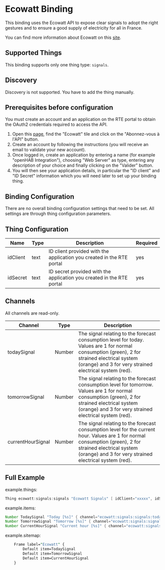 # Ecowatt Binding

This binding uses the Ecowatt API to expose clear signals to adopt the right gestures and to ensure a good supply of electricity for all in France.

You can find more information about Ecowatt on this [site](https://www.monecowatt.fr).

## Supported Things

This binding supports only one thing type: `signals`.

## Discovery

Discovery is not supported.
You have to add the thing manually.

## Prerequisites before configuration

You must create an account and an application on the RTE portal to obtain the OAuth2 credentials required to access the API.

1. Open this [page](https://data.rte-france.com/catalog/-/api/consumption/Ecowatt/v4.0), find the "Ecowatt" tile and click on the "Abonnez-vous à l'API" button.
1. Create an account by following the instructions (you will receive an email to validate your new account).
1. Once logged in, create an application by entering a name (for example "openHAB Integration"), choosing "Web Server" as type, entering any description of your choice and finally clicking on the "Valider" button.
1. You will then see your application details, in particular the "ID client" and "ID Secret" information which you will need later to set up your binding thing.

## Binding Configuration

There are no overall binding configuration settings that need to be set.
All settings are through thing configuration parameters.

## Thing Configuration

| Name      | Type    | Description                                                           | Required |
|-----------|---------|-----------------------------------------------------------------------|----------|
| idClient  | text    | ID client provided with the application you created in the RTE portal | yes      |
| idSecret  | text    | ID secret provided with the application you created in the RTE portal | yes      |

## Channels

All channels are read-only.

| Channel           | Type   | Description                                                      |
|-------------------|--------|------------------------------------------------------------------|
| todaySignal       | Number | The signal relating to the forecast consumption level for today. Values are 1 for normal consumption (green), 2 for strained electrical system (orange) and 3 for very strained electrical system (red). |
| tomorrowSignal    | Number | The signal relating to the forecast consumption level for tomorrow. Values are 1 for normal consumption (green), 2 for strained electrical system (orange) and 3 for very strained electrical system (red). |
| currentHourSignal | Number | The signal relating to the forecast consumption level for the current hour. Values are 1 for normal consumption (green), 2 for strained electrical system (orange) and 3 for very strained electrical system (red). |

## Full Example

example.things:

```java
Thing ecowatt:signals:signals "Ecowatt Signals" [ idClient="xxxxx", idSecret="yyyyy"]
```

example.items:

```java
Number TodaySignal "Today [%s]" { channel="ecowatt:signals:signals:todaySignal" }
Number TomorrowSignal "Tomorrow [%s]" { channel="ecowatt:signals:signals:tomorrowSignal" }
Number CurrentHourSignal "Current hour [%s]" { channel="ecowatt:signals:signals:currentHourSignal" }
```

example.sitemap:

```perl
    Frame label="Ecowatt" {
        Default item=TodaySignal
        Default item=TomorrowSignal
        Default item=CurrentHourSignal
    }
```

